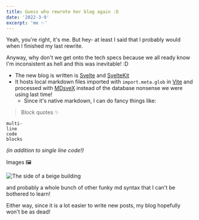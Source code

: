 ```yaml
---
title: Guess who rewrote her blog again :D
date: '2022-3-9'
excerpt: 'me ✨'
---
```


Yeah, you're right, it's me. But hey- at least I said that I probably would when I finished my last rewrite.

Anyway, why don't we get onto the tech specs because we all ready know I'm inconsistent as hell and this was inevitable! :D

- The new blog is written is [Svelte](https://svelte.dev) and [SvelteKit](https://kit.svelte.dev)
- It hosts local markdown files imported with `import.meta.glob` in [Vite](https://vitejs.dev/) and processed with [MDsveX](https://mdsvex.com/) instead of the database nonsense we were using last time!
  - Since it's native markdown, I can do fancy things like:

> Block quotes ✨

```
multi-
line
code
blocks
```

*(in addition to single line code!)*

Images 🖼️

![The side of a beige building](https://kayt.dev/static/thanks-unsplash.jpg)

and probably a whole bunch of other funky md syntax that I can't be bothered to learn!

Either way,  since it is a lot easier to write new posts, my blog hopefully won't be as dead!